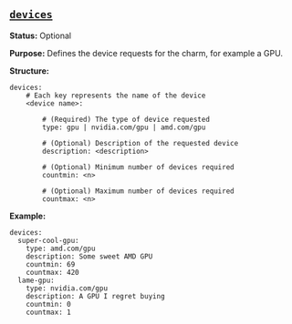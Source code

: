 <a href="#heading--devices"><h2 id="heading--devices">`devices`</h2></a>

**Status:** Optional

**Purpose:** Defines the device requests for the charm, for example a GPU.

**Structure:**

```text
devices:
    # Each key represents the name of the device
    <device name>:

        # (Required) The type of device requested
        type: gpu | nvidia.com/gpu | amd.com/gpu

        # (Optional) Description of the requested device
        description: <description>

        # (Optional) Minimum number of devices required
        countmin: <n>

        # (Optional) Maximum number of devices required
        countmax: <n>

```

**Example:**

```text
devices:
  super-cool-gpu:
    type: amd.com/gpu
    description: Some sweet AMD GPU
    countmin: 69
    countmax: 420
  lame-gpu:
    type: nvidia.com/gpu
    description: A GPU I regret buying
    countmin: 0
    countmax: 1
```
